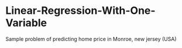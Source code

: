 # Linear-Regression-With-One-Variable
Sample problem of predicting home price in Monroe, new jersey (USA)
